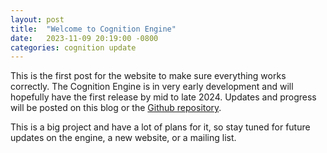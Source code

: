 ```yaml
---
layout: post
title:  "Welcome to Cognition Engine"
date:   2023-11-09 20:19:00 -0800
categories: cognition update
---
```

This is the first post for the website to make sure everything works correctly. The Cognition Engine is in very early development and will hopefully have the first release by mid to late 2024. Updates and progress will be posted on this blog or the [Github repository][github-repo].

This is a big project and have a lot of plans for it, so stay tuned for future updates on the engine, a new website, or a mailing list.

[github-repo]: https://github.com/SpentCoast/cognition-engine
